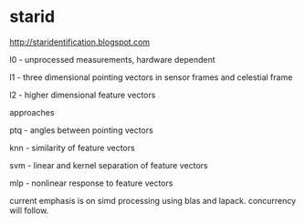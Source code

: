 # starid
http://staridentification.blogspot.com

l0 - unprocessed measurements, hardware dependent

l1 - three dimensional pointing vectors in sensor frames and celestial frame

l2 - higher dimensional feature vectors

approaches

ptq - angles between pointing vectors

knn - similarity of feature vectors

svm - linear and kernel separation of feature vectors

mlp - nonlinear response to feature vectors

current emphasis is on simd processing using blas and lapack. concurrency will follow.
